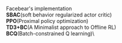 Facebear's implementation\
**SBAC**(soft behavior regularized actor critic)\
**PPO**(Proximal policy optimization)\
**TD3+BC**(A Minimalist approach to Offline RL)\
**BCQ**(Batch-constrained Q learning)\